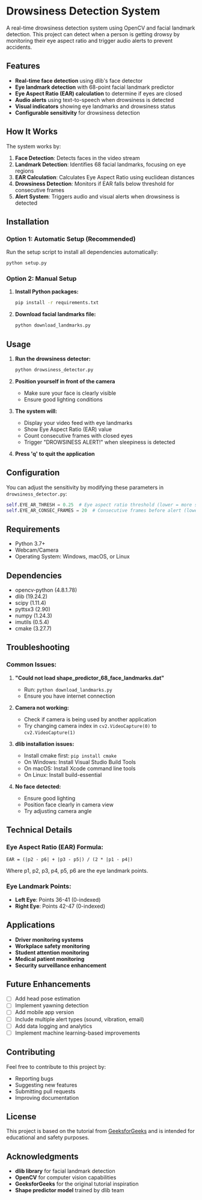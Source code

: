 # Drowsiness Detection System

A real-time drowsiness detection system using OpenCV and facial landmark detection. This project can detect when a person is getting drowsy by monitoring their eye aspect ratio and trigger audio alerts to prevent accidents.

## Features

- **Real-time face detection** using dlib's face detector
- **Eye landmark detection** with 68-point facial landmark predictor
- **Eye Aspect Ratio (EAR) calculation** to determine if eyes are closed
- **Audio alerts** using text-to-speech when drowsiness is detected
- **Visual indicators** showing eye landmarks and drowsiness status
- **Configurable sensitivity** for drowsiness detection

## How It Works

The system works by:

1. **Face Detection**: Detects faces in the video stream
2. **Landmark Detection**: Identifies 68 facial landmarks, focusing on eye regions
3. **EAR Calculation**: Calculates Eye Aspect Ratio using euclidean distances
4. **Drowsiness Detection**: Monitors if EAR falls below threshold for consecutive frames
5. **Alert System**: Triggers audio and visual alerts when drowsiness is detected

## Installation

### Option 1: Automatic Setup (Recommended)

Run the setup script to install all dependencies automatically:

```bash
python setup.py
```

### Option 2: Manual Setup

1. **Install Python packages:**
   ```bash
   pip install -r requirements.txt
   ```

2. **Download facial landmarks file:**
   ```bash
   python download_landmarks.py
   ```

## Usage

1. **Run the drowsiness detector:**
   ```bash
   python drowsiness_detector.py
   ```

2. **Position yourself in front of the camera**
   - Make sure your face is clearly visible
   - Ensure good lighting conditions

3. **The system will:**
   - Display your video feed with eye landmarks
   - Show Eye Aspect Ratio (EAR) value
   - Count consecutive frames with closed eyes
   - Trigger "DROWSINESS ALERT!" when sleepiness is detected

4. **Press 'q' to quit the application**

## Configuration

You can adjust the sensitivity by modifying these parameters in `drowsiness_detector.py`:

```python
self.EYE_AR_THRESH = 0.25  # Eye aspect ratio threshold (lower = more sensitive)
self.EYE_AR_CONSEC_FRAMES = 20  # Consecutive frames before alert (lower = faster alert)
```

## Requirements

- Python 3.7+
- Webcam/Camera
- Operating System: Windows, macOS, or Linux

## Dependencies

- opencv-python (4.8.1.78)
- dlib (19.24.2)
- scipy (1.11.4)
- pyttsx3 (2.90)
- numpy (1.24.3)
- imutils (0.5.4)
- cmake (3.27.7)

## Troubleshooting

### Common Issues:

1. **"Could not load shape_predictor_68_face_landmarks.dat"**
   - Run: `python download_landmarks.py`
   - Ensure you have internet connection

2. **Camera not working:**
   - Check if camera is being used by another application
   - Try changing camera index in `cv2.VideoCapture(0)` to `cv2.VideoCapture(1)`

3. **dlib installation issues:**
   - Install cmake first: `pip install cmake`
   - On Windows: Install Visual Studio Build Tools
   - On macOS: Install Xcode command line tools
   - On Linux: Install build-essential

4. **No face detected:**
   - Ensure good lighting
   - Position face clearly in camera view
   - Try adjusting camera angle

## Technical Details

### Eye Aspect Ratio (EAR) Formula:

```
EAR = (|p2 - p6| + |p3 - p5|) / (2 * |p1 - p4|)
```

Where p1, p2, p3, p4, p5, p6 are the eye landmark points.

### Eye Landmark Points:
- **Left Eye**: Points 36-41 (0-indexed)
- **Right Eye**: Points 42-47 (0-indexed)

## Applications

- **Driver monitoring systems**
- **Workplace safety monitoring**
- **Student attention monitoring**
- **Medical patient monitoring**
- **Security surveillance enhancement**

## Future Enhancements

- [ ] Add head pose estimation
- [ ] Implement yawning detection
- [ ] Add mobile app version
- [ ] Include multiple alert types (sound, vibration, email)
- [ ] Add data logging and analytics
- [ ] Implement machine learning-based improvements

## Contributing

Feel free to contribute to this project by:
- Reporting bugs
- Suggesting new features
- Submitting pull requests
- Improving documentation

## License

This project is based on the tutorial from [GeeksforGeeks](https://www.geeksforgeeks.org/python/python-opencv-drowsiness-detection/) and is intended for educational and safety purposes.

## Acknowledgments

- **dlib library** for facial landmark detection
- **OpenCV** for computer vision capabilities
- **GeeksforGeeks** for the original tutorial inspiration
- **Shape predictor model** trained by dlib team 